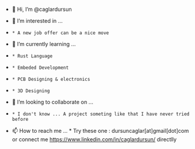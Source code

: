 - 👋 Hi, I’m @caglardursun
  

- 👀 I’m interested in ... 
-     * A new job offer can be a nice move 
- 🌱 I’m currently learning ...
-     * Rust Language 
-     * Embeded Development 
-     * PCB Designing & electronics 
-     * 3D Designing
- 💞️ I’m looking to collaborate on ...
-     * I don't know ... A project someting like that I have never tried before 
- 📫 How to reach me ...
      * Try these one : 
        dursuncaglar[at]gmail[dot]com or connect me https://www.linkedin.com/in/caglardursun/ directlly 
<!---
caglardursun/caglardursun is a ✨ special ✨ repository because its `README.md` (this file) appears on your GitHub profile.
You can click the Preview link to take a look at your changes.
--->
